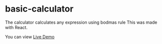 # basic-calculator
The calculator calculates any expression using bodmas rule
This was made with React.

You can view <a href="https://ad99526.github.io/basic-calculator">Live Demo</a>
